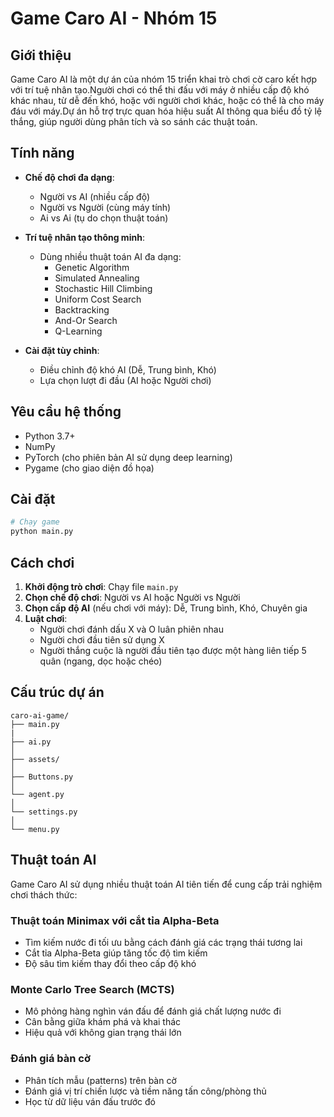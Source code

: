 # Game Caro AI - Nhóm 15

## Giới thiệu

Game Caro AI là một dự án của nhóm 15 triển khai trò chơi cờ caro kết hợp với trí tuệ nhân tạo.Người chơi có thể thi đấu với máy ở nhiều cấp độ khó khác nhau, từ dễ đến khó, hoặc với người chơi khác, hoặc có thể là cho máy đáu với máy.Dự án hỗ trợ trực quan hóa hiệu suất AI thông qua biểu đồ tỷ lệ thắng, giúp người dùng phân tích và so sánh các thuật toán.

## Tính năng

- **Chế độ chơi đa dạng**:
  - Người vs AI (nhiều cấp độ)
  - Người vs Người (cùng máy tính)
  - Ai vs Ai (tụ do chọn thuật toán)

- **Trí tuệ nhân tạo thông minh**:
  - Dùng nhiều thuật toán AI đa dạng: 
    + Genetic Algorithm
    + Simulated Annealing
    + Stochastic Hill Climbing
    + Uniform Cost Search
    + Backtracking
    + And-Or Search
    + Q-Learning
  
- **Cài đặt tùy chỉnh**:
  - Điều chỉnh độ khó AI (Dễ, Trung bình, Khó)
  - Lựa chọn lượt đi đầu (AI hoặc Người chơi) 
## Yêu cầu hệ thống

- Python 3.7+
- NumPy
- PyTorch (cho phiên bản AI sử dụng deep learning)
- Pygame (cho giao diện đồ họa)

## Cài đặt

```bash
# Chạy game
python main.py
```

## Cách chơi

1. **Khởi động trò chơi**: Chạy file `main.py`
2. **Chọn chế độ chơi**: Người vs AI hoặc Người vs Người
3. **Chọn cấp độ AI** (nếu chơi với máy): Dễ, Trung bình, Khó, Chuyên gia
4. **Luật chơi**: 
   - Người chơi đánh dấu X và O luân phiên nhau
   - Người chơi đầu tiên sử dụng X
   - Người thắng cuộc là người đầu tiên tạo được một hàng liên tiếp 5 quân (ngang, dọc hoặc chéo)

## Cấu trúc dự án

```
caro-ai-game/
├── main.py
|
├── ai.py
│   
├── assets/
│     
├── Buttons.py
│   
└── agent.py
│ 
└── settings.py
│   
└── menu.py            
```

## Thuật toán AI

Game Caro AI sử dụng nhiều thuật toán AI tiên tiến để cung cấp trải nghiệm chơi thách thức:

### Thuật toán Minimax với cắt tỉa Alpha-Beta
- Tìm kiếm nước đi tối ưu bằng cách đánh giá các trạng thái tương lai
- Cắt tỉa Alpha-Beta giúp tăng tốc độ tìm kiếm
- Độ sâu tìm kiếm thay đổi theo cấp độ khó

### Monte Carlo Tree Search (MCTS)
- Mô phỏng hàng nghìn ván đấu để đánh giá chất lượng nước đi
- Cân bằng giữa khám phá và khai thác
- Hiệu quả với không gian trạng thái lớn

### Đánh giá bàn cờ
- Phân tích mẫu (patterns) trên bàn cờ
- Đánh giá vị trí chiến lược và tiềm năng tấn công/phòng thủ
- Học từ dữ liệu ván đấu trước đó




